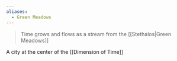 ```yaml
---
aliases:
  - Green Meadows
---
```

> Time grows and flows as a stream from the [[Stethalos|Green Meadows]] 


A city at the center of the [[Dimension of Time]]